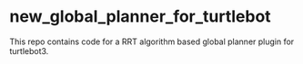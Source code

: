 # new_global_planner_for_turtlebot
 This repo contains code for a RRT algorithm based global planner plugin for turtlebot3. 

